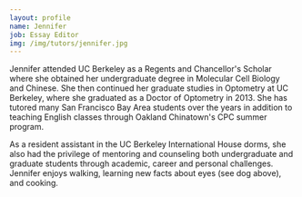 ```yaml
---
layout: profile
name: Jennifer
job: Essay Editor
img: /img/tutors/jennifer.jpg
---
```


Jennifer attended UC Berkeley as a Regents and Chancellor's Scholar where she obtained her undergraduate degree in Molecular Cell Biology and Chinese. She then continued her graduate studies in Optometry at UC Berkeley, where she graduated as a Doctor of Optometry in 2013. She has tutored many San Francisco Bay Area students over the years in addition to teaching English classes through Oakland Chinatown's CPC summer program.

<!--more-->

As a resident assistant in the UC Berkeley International House dorms, she also had the privilege of mentoring and counseling both undergraduate and graduate students through academic, career and personal challenges. Jennifer enjoys walking, learning new facts about eyes (see dog above), and cooking.
